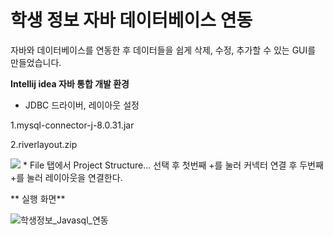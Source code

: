 # 학생 정보 자바 데이터베이스 연동

자바와 데이터베이스를 연동한 후 데이터들을 쉽게 삭제, 수정, 추가할 수 있는 GUI를 만들었습니다.


**Intellij idea 자바 통합 개발 환경**

- JDBC 드라이버, 레이아웃 설정

1.mysql-connector-j-8.0.31.jar

2.riverlayout.zip

<img src="https://user-images.githubusercontent.com/115493374/218750278-d87e8070-58c2-41fa-912c-740945c4d7c5.png"/>
* File 탭에서 Project Structure... 선택 후 첫번째 +를 눌러 커넥터 연결 후 두번째 +를 눌러 레이아웃을 연결한다.

** 실행 화면**

![학생정보_Javasql_연동](https://user-images.githubusercontent.com/115493374/218752660-242f0cb2-77ef-4191-a3e4-e64ea0aab9ba.png)
